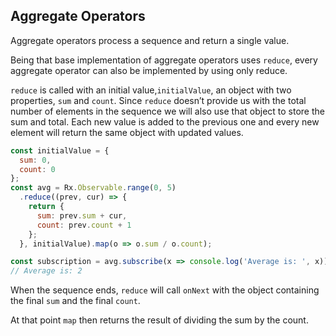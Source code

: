 ## Aggregate Operators

Aggregate operators process a sequence and return a single value.

Being that base implementation of aggregate operators uses `reduce`, every aggregate operator can also be implemented by using only reduce.

`reduce` is called with an initial value,`initialValue`, an object with two properties, `sum` and `count`. Since `reduce` doesn’t provide us with the total number of elements in the sequence we will also use that object to store the sum and total. Each new value is added to the previous one and every new element will return the same object with updated values.

```javascript
const initialValue = { 
  sum: 0, 
  count: 0 
};
const avg = Rx.Observable.range(0, 5)
  .reduce((prev, cur) => {
    return { 
      sum: prev.sum + cur, 
      count: prev.count + 1 
    }; 
  }, initialValue).map(o => o.sum / o.count);

const subscription = avg.subscribe(x => console.log('Average is: ', x));
// Average is: 2
```

When the sequence ends, `reduce` will call `onNext` with the object containing the final `sum` and the final `count`. 

At that point `map` then returns the result of dividing the sum by the count.